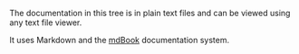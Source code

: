 The documentation in this tree is in plain text files and can be viewed using any text file viewer.

It uses Markdown and the [mdBook](https://github.com/rust-lang/mdBook) documentation system.